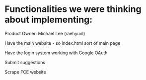 # Functionalities we were thinking about implementing:
Product Owner: Michael Lee (raehyunl)

Have the main website - so index.html sort of main page

Have the login system working with Google OAuth

Submit suggestions

Scrape FCE website